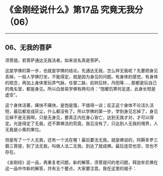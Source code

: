 # 《金刚经说什么》第17品 究竟无我分（06）

------

## 06、无我的菩萨

须菩提。若菩萨通达无我法者。如来说名真是菩萨。

这是学佛的第一步，也就是学佛的结论。先通达无我，怎么样无我呢？先要把身见丢掉，一般人学佛打坐，不能得定，就是因为身见的问题。有身体的感觉，有身体的观念，再加上身体里玩弄气脉，任督二脉，前转后转，丹田等……那都是玩自己的鬼名堂，都是身见。所以白居易学佛有两句诗：“饱暖饥寒何足道，此身长短是虚空”。

这个身体活著，痛快不痛快，是饱是饿，不值得一谈；反正这个身体不论活久活短，最后都变成灰尘，什么都没有了。所以学佛的第一步，学到身见忘掉了，身见忘掉不是无我啊，只是无身见，要真正内在身心皆亡，达到无我才对，才可以得定。光是得定了无我，还不算佛法的究竟，我见没有了，只达到人无我的境界，人无我是小乘的果位。

但是有了一个人无我，还有一个法在喔！最后要法无我，就是佛说的，阿耨多罗三藐三菩提，到了法无我，叫做人法二无我，到达了就成佛。最后连空也空，空也不存在。

《金刚经》这一品，再重复老问题，新的解答，须菩提问的老问题，释迦牟尼佛在这一品中作新的解答，共有五个要点，大家要注意。我在这里的偈子：


